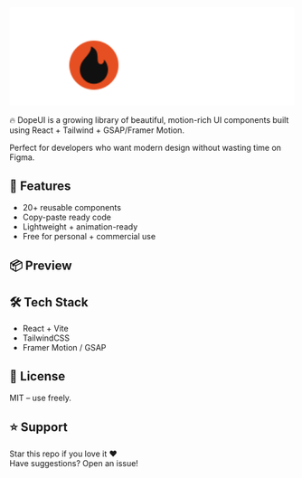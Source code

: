 <p align="center">
  <img src="/public/coloredlogo.svg" alt="DopeUI Banner" width="600"/>
</p>

🔥 DopeUI is a growing library of beautiful, motion-rich UI components built using React + Tailwind + GSAP/Framer Motion.

Perfect for developers who want modern design without wasting time on Figma.

## 🚀 Features
- 20+ reusable components
- Copy-paste ready code
- Lightweight + animation-ready
- Free for personal + commercial use

## 📦 Preview
<!-- Check it out at 👉 [dopeui.vercel.app](https://dopeui.vercel.app) -->

## 🛠️ Tech Stack
- React + Vite
- TailwindCSS
- Framer Motion / GSAP

## 📄 License
MIT – use freely.

## ⭐ Support
Star this repo if you love it ❤️  
Have suggestions? Open an issue!
